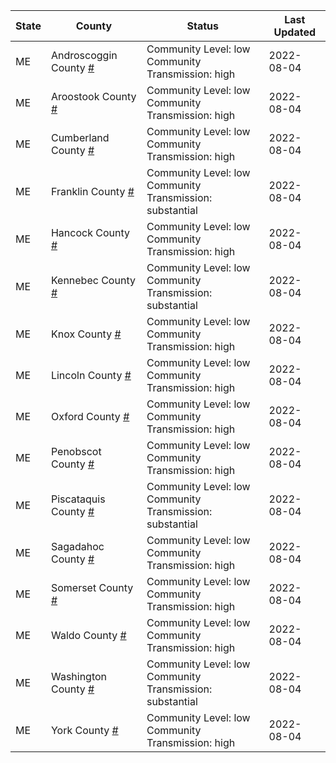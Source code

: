 State | County | Status | Last Updated
--- | --- | --- | --- 
ME | Androscoggin County <a href="#androscoggin_county">#</a> | <a name="androscoggin_county"></a>Community Level: low<br/>Community Transmission: high | 2022-08-04
ME | Aroostook County <a href="#aroostook_county">#</a> | <a name="aroostook_county"></a>Community Level: low<br/>Community Transmission: high | 2022-08-04
ME | Cumberland County <a href="#cumberland_county">#</a> | <a name="cumberland_county"></a>Community Level: low<br/>Community Transmission: high | 2022-08-04
ME | Franklin County <a href="#franklin_county">#</a> | <a name="franklin_county"></a>Community Level: low<br/>Community Transmission: substantial | 2022-08-04
ME | Hancock County <a href="#hancock_county">#</a> | <a name="hancock_county"></a>Community Level: low<br/>Community Transmission: high | 2022-08-04
ME | Kennebec County <a href="#kennebec_county">#</a> | <a name="kennebec_county"></a>Community Level: low<br/>Community Transmission: substantial | 2022-08-04
ME | Knox County <a href="#knox_county">#</a> | <a name="knox_county"></a>Community Level: low<br/>Community Transmission: high | 2022-08-04
ME | Lincoln County <a href="#lincoln_county">#</a> | <a name="lincoln_county"></a>Community Level: low<br/>Community Transmission: high | 2022-08-04
ME | Oxford County <a href="#oxford_county">#</a> | <a name="oxford_county"></a>Community Level: low<br/>Community Transmission: high | 2022-08-04
ME | Penobscot County <a href="#penobscot_county">#</a> | <a name="penobscot_county"></a>Community Level: low<br/>Community Transmission: high | 2022-08-04
ME | Piscataquis County <a href="#piscataquis_county">#</a> | <a name="piscataquis_county"></a>Community Level: low<br/>Community Transmission: substantial | 2022-08-04
ME | Sagadahoc County <a href="#sagadahoc_county">#</a> | <a name="sagadahoc_county"></a>Community Level: low<br/>Community Transmission: high | 2022-08-04
ME | Somerset County <a href="#somerset_county">#</a> | <a name="somerset_county"></a>Community Level: low<br/>Community Transmission: high | 2022-08-04
ME | Waldo County <a href="#waldo_county">#</a> | <a name="waldo_county"></a>Community Level: low<br/>Community Transmission: high | 2022-08-04
ME | Washington County <a href="#washington_county">#</a> | <a name="washington_county"></a>Community Level: low<br/>Community Transmission: substantial | 2022-08-04
ME | York County <a href="#york_county">#</a> | <a name="york_county"></a>Community Level: low<br/>Community Transmission: high | 2022-08-04
